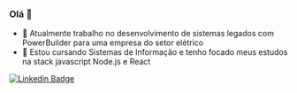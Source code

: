 ### Olá 👋

- 🔭 Atualmente trabalho no desenvolvimento de sistemas legados com PowerBuilder para uma empresa do setor elétrico
- 🌱 Estou cursando Sistemas de Informação e tenho focado meus estudos na stack javascript Node.js e React

[![Linkedin Badge](https://img.shields.io/badge/-Linkedin-blue?style=for-the-badge&logo=Linkedin&logoColor=white&link=https://github.com/victortp)](https://www.linkedin.com/in/victor-teixeira-pinheiro/)
